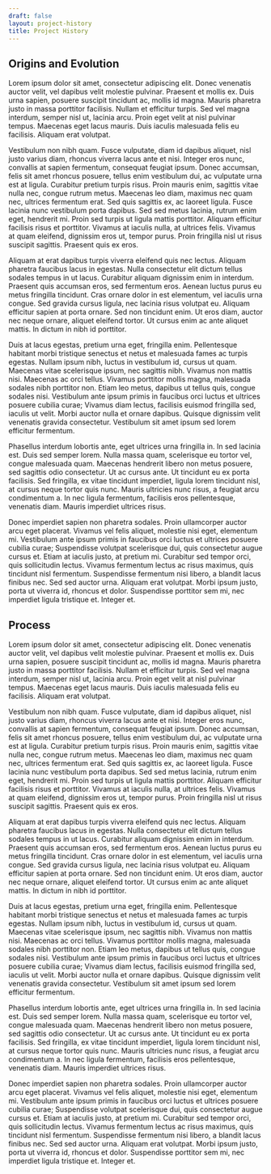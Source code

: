 ```yaml
---
draft: false
layout: project-history
title: Project History
---
```

## Origins and Evolution

Lorem ipsum dolor sit amet, consectetur adipiscing elit. Donec venenatis auctor velit, vel dapibus velit molestie pulvinar. Praesent et mollis ex. Duis urna sapien, posuere suscipit tincidunt ac, mollis id magna. Mauris pharetra justo in massa porttitor facilisis. Nullam et efficitur turpis. Sed vel magna interdum, semper nisl ut, lacinia arcu. Proin eget velit at nisl pulvinar tempus. Maecenas eget lacus mauris. Duis iaculis malesuada felis eu facilisis. Aliquam erat volutpat.

Vestibulum non nibh quam. Fusce vulputate, diam id dapibus aliquet, nisl justo varius diam, rhoncus viverra lacus ante et nisi. Integer eros nunc, convallis at sapien fermentum, consequat feugiat ipsum. Donec accumsan, felis sit amet rhoncus posuere, tellus enim vestibulum dui, ac vulputate urna est at ligula. Curabitur pretium turpis risus. Proin mauris enim, sagittis vitae nulla nec, congue rutrum metus. Maecenas leo diam, maximus nec quam nec, ultrices fermentum erat. Sed quis sagittis ex, ac laoreet ligula. Fusce lacinia nunc vestibulum porta dapibus. Sed sed metus lacinia, rutrum enim eget, hendrerit mi. Proin sed turpis ut ligula mattis porttitor. Aliquam efficitur facilisis risus et porttitor. Vivamus at iaculis nulla, at ultrices felis. Vivamus at quam eleifend, dignissim eros ut, tempor purus. Proin fringilla nisl ut risus suscipit sagittis. Praesent quis ex eros.

Aliquam at erat dapibus turpis viverra eleifend quis nec lectus. Aliquam pharetra faucibus lacus in egestas. Nulla consectetur elit dictum tellus sodales tempus in ut lacus. Curabitur aliquam dignissim enim in interdum. Praesent quis accumsan eros, sed fermentum eros. Aenean luctus purus eu metus fringilla tincidunt. Cras ornare dolor in est elementum, vel iaculis urna congue. Sed gravida cursus ligula, nec lacinia risus volutpat eu. Aliquam efficitur sapien at porta ornare. Sed non tincidunt enim. Ut eros diam, auctor nec neque ornare, aliquet eleifend tortor. Ut cursus enim ac ante aliquet mattis. In dictum in nibh id porttitor.

Duis at lacus egestas, pretium urna eget, fringilla enim. Pellentesque habitant morbi tristique senectus et netus et malesuada fames ac turpis egestas. Nullam ipsum nibh, luctus in vestibulum id, cursus ut quam. Maecenas vitae scelerisque ipsum, nec sagittis nibh. Vivamus non mattis nisi. Maecenas ac orci tellus. Vivamus porttitor mollis magna, malesuada sodales nibh porttitor non. Etiam leo metus, dapibus ut tellus quis, congue sodales nisi. Vestibulum ante ipsum primis in faucibus orci luctus et ultrices posuere cubilia curae; Vivamus diam lectus, facilisis euismod fringilla sed, iaculis ut velit. Morbi auctor nulla et ornare dapibus. Quisque dignissim velit venenatis gravida consectetur. Vestibulum sit amet ipsum sed lorem efficitur fermentum.

Phasellus interdum lobortis ante, eget ultrices urna fringilla in. In sed lacinia est. Duis sed semper lorem. Nulla massa quam, scelerisque eu tortor vel, congue malesuada quam. Maecenas hendrerit libero non metus posuere, sed sagittis odio consectetur. Ut ac cursus ante. Ut tincidunt eu ex porta facilisis. Sed fringilla, ex vitae tincidunt imperdiet, ligula lorem tincidunt nisl, at cursus neque tortor quis nunc. Mauris ultricies nunc risus, a feugiat arcu condimentum a. In nec ligula fermentum, facilisis eros pellentesque, venenatis diam. Mauris imperdiet ultrices risus.

Donec imperdiet sapien non pharetra sodales. Proin ullamcorper auctor arcu eget placerat. Vivamus vel felis aliquet, molestie nisi eget, elementum mi. Vestibulum ante ipsum primis in faucibus orci luctus et ultrices posuere cubilia curae; Suspendisse volutpat scelerisque dui, quis consectetur augue cursus et. Etiam at iaculis justo, at pretium mi. Curabitur sed tempor orci, quis sollicitudin lectus. Vivamus fermentum lectus ac risus maximus, quis tincidunt nisl fermentum. Suspendisse fermentum nisi libero, a blandit lacus finibus nec. Sed sed auctor urna. Aliquam erat volutpat. Morbi ipsum justo, porta ut viverra id, rhoncus et dolor. Suspendisse porttitor sem mi, nec imperdiet ligula tristique et. Integer et.

## Process

Lorem ipsum dolor sit amet, consectetur adipiscing elit. Donec venenatis auctor velit, vel dapibus velit molestie pulvinar. Praesent et mollis ex. Duis urna sapien, posuere suscipit tincidunt ac, mollis id magna. Mauris pharetra justo in massa porttitor facilisis. Nullam et efficitur turpis. Sed vel magna interdum, semper nisl ut, lacinia arcu. Proin eget velit at nisl pulvinar tempus. Maecenas eget lacus mauris. Duis iaculis malesuada felis eu facilisis. Aliquam erat volutpat.

Vestibulum non nibh quam. Fusce vulputate, diam id dapibus aliquet, nisl justo varius diam, rhoncus viverra lacus ante et nisi. Integer eros nunc, convallis at sapien fermentum, consequat feugiat ipsum. Donec accumsan, felis sit amet rhoncus posuere, tellus enim vestibulum dui, ac vulputate urna est at ligula. Curabitur pretium turpis risus. Proin mauris enim, sagittis vitae nulla nec, congue rutrum metus. Maecenas leo diam, maximus nec quam nec, ultrices fermentum erat. Sed quis sagittis ex, ac laoreet ligula. Fusce lacinia nunc vestibulum porta dapibus. Sed sed metus lacinia, rutrum enim eget, hendrerit mi. Proin sed turpis ut ligula mattis porttitor. Aliquam efficitur facilisis risus et porttitor. Vivamus at iaculis nulla, at ultrices felis. Vivamus at quam eleifend, dignissim eros ut, tempor purus. Proin fringilla nisl ut risus suscipit sagittis. Praesent quis ex eros.

Aliquam at erat dapibus turpis viverra eleifend quis nec lectus. Aliquam pharetra faucibus lacus in egestas. Nulla consectetur elit dictum tellus sodales tempus in ut lacus. Curabitur aliquam dignissim enim in interdum. Praesent quis accumsan eros, sed fermentum eros. Aenean luctus purus eu metus fringilla tincidunt. Cras ornare dolor in est elementum, vel iaculis urna congue. Sed gravida cursus ligula, nec lacinia risus volutpat eu. Aliquam efficitur sapien at porta ornare. Sed non tincidunt enim. Ut eros diam, auctor nec neque ornare, aliquet eleifend tortor. Ut cursus enim ac ante aliquet mattis. In dictum in nibh id porttitor.

Duis at lacus egestas, pretium urna eget, fringilla enim. Pellentesque habitant morbi tristique senectus et netus et malesuada fames ac turpis egestas. Nullam ipsum nibh, luctus in vestibulum id, cursus ut quam. Maecenas vitae scelerisque ipsum, nec sagittis nibh. Vivamus non mattis nisi. Maecenas ac orci tellus. Vivamus porttitor mollis magna, malesuada sodales nibh porttitor non. Etiam leo metus, dapibus ut tellus quis, congue sodales nisi. Vestibulum ante ipsum primis in faucibus orci luctus et ultrices posuere cubilia curae; Vivamus diam lectus, facilisis euismod fringilla sed, iaculis ut velit. Morbi auctor nulla et ornare dapibus. Quisque dignissim velit venenatis gravida consectetur. Vestibulum sit amet ipsum sed lorem efficitur fermentum.

Phasellus interdum lobortis ante, eget ultrices urna fringilla in. In sed lacinia est. Duis sed semper lorem. Nulla massa quam, scelerisque eu tortor vel, congue malesuada quam. Maecenas hendrerit libero non metus posuere, sed sagittis odio consectetur. Ut ac cursus ante. Ut tincidunt eu ex porta facilisis. Sed fringilla, ex vitae tincidunt imperdiet, ligula lorem tincidunt nisl, at cursus neque tortor quis nunc. Mauris ultricies nunc risus, a feugiat arcu condimentum a. In nec ligula fermentum, facilisis eros pellentesque, venenatis diam. Mauris imperdiet ultrices risus.

Donec imperdiet sapien non pharetra sodales. Proin ullamcorper auctor arcu eget placerat. Vivamus vel felis aliquet, molestie nisi eget, elementum mi. Vestibulum ante ipsum primis in faucibus orci luctus et ultrices posuere cubilia curae; Suspendisse volutpat scelerisque dui, quis consectetur augue cursus et. Etiam at iaculis justo, at pretium mi. Curabitur sed tempor orci, quis sollicitudin lectus. Vivamus fermentum lectus ac risus maximus, quis tincidunt nisl fermentum. Suspendisse fermentum nisi libero, a blandit lacus finibus nec. Sed sed auctor urna. Aliquam erat volutpat. Morbi ipsum justo, porta ut viverra id, rhoncus et dolor. Suspendisse porttitor sem mi, nec imperdiet ligula tristique et. Integer et.
